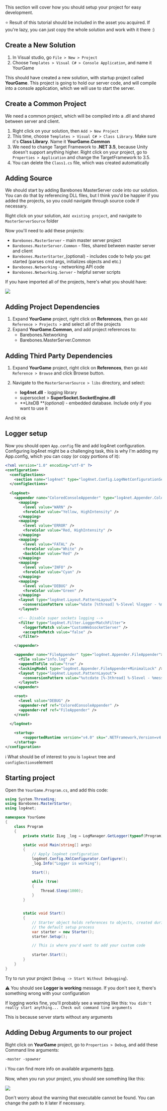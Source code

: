 This section will cover how you should setup your project for easy development. 

:star: Result of this tutorial should be included in the asset you acquired. If you're lazy, you can just copy the whole solution and work with it there :)

## Create a New Solution

1. In Visual studio, go `File > New > Project`
2. Choose `Templates > Visual C# > Console Application`, and name it YourGame

This should have created a new solution, with startup project called **YourGame**. This project is going to hold our server code, and will compile into a console application, which we will use to start the server.

## Create a Common Project

We need a common project, which will be compiled into a .dll and shared between server and client.

1. Right click on your solution, then `Add > New Project`
2. This time, choose `Templates > Visual C# > Class Library`. Make sure it's **Class Library**. Name it **YourGame.Common**
3. We need to change Target Framework to **.NET 3.5**, because Unity doesn't support anything higher. Right click on your project, go to `Properties > Application` and change the TargetFramework to 3.5. 
4. You can delete the `Class1.cs` file, which was created automatically

## Adding Source

We should start by adding Barebones MasterServer code into our solution. You can do that by referencing DLL files, but I think you'd be happier if you added the projects, so you could navigate through source code if necessary.

Right click on your solution, `Add existing project`, and navigate to `MasterServerSource` folder

Now you'll need to add these projects:
* `Barebones.MasterServer` - main master server project
* `Barebones.MasterServer.Common` - files, shared between master server and client 
* `Barebones.MasterStarter`_(optional) - includes code to help you get started (parses cmd args, initializes objects and etc.)
* `Barebones.Networking` - networking API code
* `Barebones.Networking.Server` - helpful server scripts

If you have imported all of the projects, here's what you should have:

![](http://i.imgur.com/2InoccI.png)

## Adding Project Dependencies

1. Expand **YourGame** project, right click on **References**, then go `Add Reference > Projects >` and select all of the projects
2. Expand **YourGame.Common**, and add project references to:
    * Barebones.Networking
    * Barebones.MasterServer.Common

## Adding Third Party Dependencies

1. Expand **YourGame** project, right click on **References**, then go `Add Reference > Browse` and click Browse  button.
2. Navigate to the `MasterServerSource > libs` directory, and select:

    * **log4net.dll** - logging library
    * supersocket > **SuperSocket.SocketEngine.dll**
    * **LiteDB **_(optional)_ - embedded database. Include only if you want to use it

And hit ok

## Logger setup

Now you should open `App.config` file and add log4net configuration. Configuring log4net might be a challenging task, this is why I'm adding my App.config, which you can copy (or copy portions of it):

```xml
<?xml version="1.0" encoding="utf-8" ?>
<configuration>
  <configSections>
    <section name="log4net" type="log4net.Config.Log4NetConfigurationSectionHandler, log4net" />
  </configSections>
  
  <log4net>
    <appender name="ColoredConsoleAppender" type="log4net.Appender.ColoredConsoleAppender">
      <mapping>
        <level value="WARN" />
        <foreColor value="Yellow, HighIntensity" />
      </mapping>
      <mapping>
        <level value="ERROR" />
        <foreColor value="Red, HighIntensity" />
      </mapping>
      <mapping>
        <level value="FATAL" />
        <foreColor value="White" />
        <backColor value="Red" />
      </mapping>
      <mapping>
        <level value="INFO" />
        <foreColor value="Cyan" />
      </mapping>
      <mapping>
        <level value="DEBUG" />
        <foreColor value="Green" />
      </mapping>
      <layout type="log4net.Layout.PatternLayout">
        <conversionPattern value="%date [%thread] %-5level %logger - %message%newline" />
      </layout>

      <!-- Disable super sockets logging -->
      <filter type="log4net.Filter.LoggerMatchFilter">
        <loggerToMatch value="CustomWebsocketServer" />
        <acceptOnMatch value="false" />
      </filter>

    </appender>

    <appender name="FileAppender" type="log4net.Appender.FileAppender">
      <file value="info.log" />
      <appendToFile value="true" />
      <lockingModel type="log4net.Appender.FileAppender+MinimalLock" />
      <layout type="log4net.Layout.PatternLayout">
        <conversionPattern value="%utcdate [%-3thread] %-5level - %message (%logger)%newline" />
      </layout>
    </appender>

    <root>
      <level value="DEBUG" />
      <appender-ref ref="ColoredConsoleAppender" />
      <appender-ref ref="FileAppender" />
    </root>

  </log4net>
  
    <startup> 
        <supportedRuntime version="v4.0" sku=".NETFramework,Version=v4.5.2" />
    </startup>
</configuration>
```

:information_source: What should be of interest to you is `log4net` tree and `configSections`element


##  Starting project

Open the `YourGame.Program.cs`, and add this code:

```C#
using System.Threading;
using Barebones.MasterStarter;
using log4net;

namespace YourGame
{
    class Program
    {
        private static ILog _log = LogManager.GetLogger(typeof(Program));

        static void Main(string[] args)
        {
            // Apply log4net configuration
            log4net.Config.XmlConfigurator.Configure();
            _log.Info("Logger is working");

            Start();

            while (true)
            {
                Thread.Sleep(1000);
            }
        }


        static void Start()
        {
            // Starter object holds references to objects, created during 
            // the default setup process
            var starter = new Starter();
            starter.Setup();

            // This is where you'd want to add your custom code
            
            starter.Start();
        }
    }
}
```

Try to run your project (`Debug -> Start Without Debugging`).

:warning: You should see **Logger is working** message. If you don't see it, there's something wrong with your configuration

If logging works fine, you'll probably see a warning like this:
`You didn't really start anything... Check out command line arguments`

This is because server starts without any arguments

## Adding Debug Arguments to our project

Right click on **YourGame** project, go to `Properties > Debug`, and add these Command line arguments:

`-master -spawner`

:information_source: You can find more info on available arguments [here](https://github.com/alvyxaz/barebones-masterserver/wiki/Starting-Master-and-Spawner-Servers#arguments).

Now, when you run your project, you should see something like this:

![](http://i.imgur.com/zjGYz1z.png)

Don't worry about the warning that executable cannot be found. You can change the path to it later if necessary.